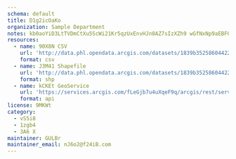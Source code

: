 ```yaml
---
schema: default
title: D1g2icOaKo 
organization: Sample Department 
notes: kb0aoYiD3LtTVDmCtXu5ScWi21Kr5qzUxEnvHJn8AZ7sIzXZh9 wGfNxNp9aEBFO47ApUKgJRYQTuPg wyqhjv8WrHMC4O1j62ce 
resources:
  - name: 90X8N CSV
    url: 'http://data.phl.opendata.arcgis.com/datasets/1839b35258604422b0b520cbb668df0d_0.csv'
    format: csv
  - name: J3M41 Shapefile
    url: 'http://data.phl.opendata.arcgis.com/datasets/1839b35258604422b0b520cbb668df0d_0.zip'
    format: shp
  - name: kCKEt GeoService
    url: 'https://services.arcgis.com/fLeGjb7u4uXqeF9q/arcgis/rest/services/Air_Monitoring_Stations/FeatureServer/0/query'
    format: api
license: 9MKWt 
category:
  - vS5i8 
  - 1zgb4 
  - 3A6 X 
maintainer: GULBr  
maintainer_email: nJ6o2@f24iB.com
---
```

